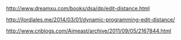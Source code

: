 http://www.dreamxu.com/books/dsa/dp/edit-distance.html

http://jlordiales.me/2014/03/01/dynamic-programming-edit-distance/

http://www.cnblogs.com/Aimeast/archive/2011/09/05/2167844.html

